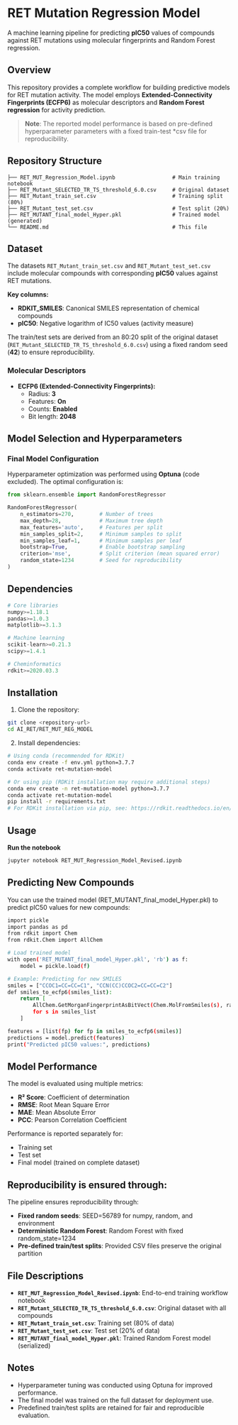 # RET Mutation Regression Model

A machine learning pipeline for predicting **pIC50** values of compounds against RET mutations using molecular fingerprints and Random Forest regression.

## Overview

This repository provides a complete workflow for building predictive models for RET mutation activity. The model employs **Extended-Connectivity Fingerprints (ECFP6)** as molecular descriptors and **Random Forest regression** for activity prediction.

> **Note**: The reported model performance is based on pre-defined hyperparameter parameters with a fixed train-test *csv file for reproducibility.

## Repository Structure

```
├── RET_MUT_Regression_Model.ipynb                  # Main training notebook
├── RET_Mutant_SELECTED_TR_TS_threshold_6.0.csv     # Original dataset
├── RET_Mutant_train_set.csv                        # Training split (80%)
├── RET_Mutant_test_set.csv                         # Test split (20%)
├── RET_MUTANT_final_model_Hyper.pkl                # Trained model (generated)
└── README.md                                       # This file
```

## Dataset

The datasets `RET_Mutant_train_set.csv` and `RET_Mutant_test_set.csv` include molecular compounds with corresponding **pIC50** values against RET mutations.  

**Key columns:**
- **RDKIT_SMILES**: Canonical SMILES representation of chemical compounds  
- **pIC50**: Negative logarithm of IC50 values (activity measure)  

The train/test sets are derived from an 80:20 split of the original dataset (`RET_Mutant_SELECTED_TR_TS_threshold_6.0.csv`) using a fixed random seed (**42**) to ensure reproducibility.

### Molecular Descriptors
- **ECFP6 (Extended-Connectivity Fingerprints):**
  - Radius: **3**
  - Features: **On**
  - Counts: **Enabled**
  - Bit length: **2048**

## Model Selection and Hyperparameters

### Final Model Configuration
Hyperparameter optimization was performed using **Optuna** (code excluded). The optimal configuration is:

```python
from sklearn.ensemble import RandomForestRegressor

RandomForestRegressor(
    n_estimators=270,        # Number of trees
    max_depth=28,            # Maximum tree depth
    max_features='auto',     # Features per split
    min_samples_split=2,     # Minimum samples to split
    min_samples_leaf=1,      # Minimum samples per leaf
    bootstrap=True,          # Enable bootstrap sampling
    criterion='mse',         # Split criterion (mean squared error)
    random_state=1234        # Seed for reproducibility
)
```

## Dependencies
```python
# Core libraries
numpy>=1.18.1
pandas>=1.0.3
matplotlib>=3.1.3

# Machine learning
scikit-learn>=0.21.3
scipy>=1.4.1

# Cheminformatics
rdkit>=2020.03.3
```

## Installation

1. Clone the repository:
```bash
git clone <repository-url>
cd AI_RET/RET_MUT_REG_MODEL
```

2. Install dependencies:
```bash
# Using conda (recommended for RDKit)
conda env create -f env.yml python=3.7.7
conda activate ret-mutation-model

# Or using pip (RDKit installation may require additional steps)
conda env create -n ret-mutation-model python=3.7.7
conda activate ret-mutation-model
pip install -r requirements.txt
# For RDKit installation via pip, see: https://rdkit.readthedocs.io/en/latest/Install.html
```

## Usage

**Run the notebook**
```bash
jupyter notebook RET_MUT_Regression_Model_Revised.ipynb
```

## Predicting New Compounds
You can use the trained model (RET_MUTANT_final_model_Hyper.pkl) to predict pIC50 values for new compounds:
```bash
import pickle
import pandas as pd
from rdkit import Chem
from rdkit.Chem import AllChem

# Load trained model
with open('RET_MUTANT_final_model_Hyper.pkl', 'rb') as f:
    model = pickle.load(f)

# Example: Predicting for new SMILES
smiles = ["CCOC1=CC=CC=C1", "CCN(CC)CCOC2=CC=CC=C2"]
def smiles_to_ecfp6(smiles_list):
    return [
        AllChem.GetMorganFingerprintAsBitVect(Chem.MolFromSmiles(s), radius=3, nBits=2048)
        for s in smiles_list
    ]

features = [list(fp) for fp in smiles_to_ecfp6(smiles)]
predictions = model.predict(features)
print("Predicted pIC50 values:", predictions)
```

## Model Performance

The model is evaluated using multiple metrics:

- **R² Score**: Coefficient of determination
- **RMSE**: Root Mean Square Error
- **MAE**: Mean Absolute Error  
- **PCC**: Pearson Correlation Coefficient

Performance is reported separately for:
- Training set
- Test set
- Final model (trained on complete dataset)

## Reproducibility is ensured through:

The pipeline ensures reproducibility through:

- **Fixed random seeds**: SEED=56789 for numpy, random, and environment
- **Deterministic Random Forest**: Random Forest with fixed random_state=1234
- **Pre-defined train/test splits**: Provided CSV files preserve the original partition

## File Descriptions

- **`RET_MUT_Regression_Model_Revised.ipynb`**: End-to-end training workflow notebook
- **`RET_Mutant_SELECTED_TR_TS_threshold_6.0.csv`**: Original dataset with all compounds
- **`RET_Mutant_train_set.csv`**: Training set (80% of data)
- **`RET_Mutant_test_set.csv`**: Test set (20% of data)
- **`RET_MUTANT_final_model_Hyper.pkl`**: Trained Random Forest model (serialized)


## Notes

- Hyperparameter tuning was conducted using Optuna for improved performance.
- The final model was trained on the full dataset for deployment use.
- Predefined train/test splits are retained for fair and reproducible evaluation.
